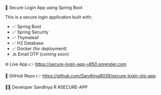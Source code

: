 🔐 Secure Login App using Spring Boot

This is a secure login application built with:

- ✅ Spring Boot
- ✅ Spring Security
- ✅ Thymeleaf
- ✅ H2 Database
- ✅ Docker (for deployment)
- 🔜 Email OTP (coming soon)

🌐 Live App
👉 https://secure-login-app-y850.onrender.com

📂 GitHub Repo
👉 https://github.com/Sandhiya9039/secure-login-otp-app

👩‍💻 Developer
Sandhiya R
#SECURE-APP
